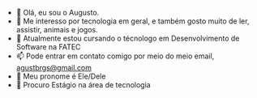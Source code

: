 - 👋 Olá, eu sou o Augusto.
- 👀 Me interesso por tecnologia em geral, e também gosto muito de ler, assistir, animais e jogos.
- 🌱 Atualmente estou cursando o técnologo em Desenvolvimento de Software na FATEC
- 📫 Pode entrar em contato comigo por meio do meio email, agustbrgs@gmail.com
- 🦓 Meu pronome é Ele/Dele
- 👔 Procuro Estágio na área de tecnologia

